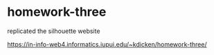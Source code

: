 # homework-three
replicated the silhouette website
 
https://in-info-web4.informatics.iupui.edu/~kdicken/homework-three/

